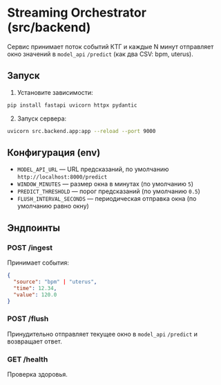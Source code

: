 # Streaming Orchestrator (src/backend)

Сервис принимает поток событий КТГ и каждые N минут отправляет окно значений в `model_api` `/predict` (как два CSV: bpm, uterus).

## Запуск

1) Установите зависимости:
```bash
pip install fastapi uvicorn httpx pydantic
```

2) Запуск сервера:
```bash
uvicorn src.backend.app:app --reload --port 9000
```

## Конфигурация (env)
- `MODEL_API_URL` — URL предсказаний, по умолчанию `http://localhost:8000/predict`
- `WINDOW_MINUTES` — размер окна в минутах (по умолчанию `5`)
- `PREDICT_THRESHOLD` — порог предсказаний (по умолчанию `0.5`)
- `FLUSH_INTERVAL_SECONDS` — периодическая отправка окна (по умолчанию равно окну)

## Эндпоинты

### POST /ingest
Принимает события:
```json
{
  "source": "bpm" | "uterus",
  "time": 12.34,
  "value": 120.0
}
```

### POST /flush
Принудительно отправляет текущее окно в `model_api` `/predict` и возвращает ответ.

### GET /health
Проверка здоровья.


